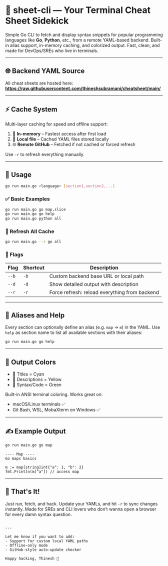 # 🧠 sheet-cli — Your Terminal Cheat Sheet Sidekick

Simple Go CLI to fetch and display syntax snippets for popular programming languages like **Go**, **Python**, etc., from a remote YAML-based backend. Built-in alias support, in-memory caching, and colorized output. Fast, clean, and made for DevOps/SREs who live in terminals.

---

## 🌐 Backend YAML Source

All cheat sheets are hosted here:  
**https://raw.githubusercontent.com/thineshsubramani/cheatsheet/main/**

---

## ⚡ Cache System

Multi-layer caching for speed and offline support:
1. 🧠 **In-memory** – Fastest access after first load  
2. 💾 **Local file** – Cached YAML files stored locally  
3. 🌐 **Remote GitHub** – Fetched if not cached or forced refresh  

Use `-r` to refresh everything manually.

---

## 🚀 Usage

```bash
go run main.go <language> [section1,section2,...]
````

### ✅ Basic Examples

```bash
go run main.go go map,slice
go run main.go go help
go run main.go python all
```

### 🧽 Refresh All Cache

```bash
go run main.go --r go all
```

### 📖 Flags

| Flag  | Shortcut | Description                                   |
| ----- | -------- | --------------------------------------------- |
| `--b` | `-b`     | Custom backend base URL or local path         |
| `--d` | `-d`     | Show detailed output with description         |
| `--r` | `-r`     | Force refresh: reload everything from backend |

---

## 🧩 Aliases and Help

Every section can optionally define an alias (e.g. `map` → `m`) in the YAML.
Use `help` as section name to list all available sections with their aliases:

```bash
go run main.go go help
```

---

## 🎨 Output Colors

* 💙 Titles = Cyan
* 💛 Descriptions = Yellow
* 💚 Syntax/Code = Green

Built-in ANSI terminal coloring. Works great on:

* macOS/Linux terminals ✅
* Git Bash, WSL, MobaXterm on Windows ✅

---

## ✍️ Example Output

```bash
go run main.go go map
```

```
---- Map ----
Go maps basics

m := map[string]int{"a": 1, "b": 2}
fmt.Println(m["a"]) // access map
```

---

## 👊 That's It!

Just run, fetch, and hack. Update your YAMLs, and hit `-r` to sync changes instantly.
Made for SREs and CLI lovers who don’t wanna open a browser for every damn syntax question.

```

---

Let me know if you want to add:
- Support for custom local YAML paths
- Offline-only mode
- GitHub-style auto-update checker

Happy hacking, Thinesh 🤘
```
